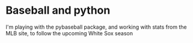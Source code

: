 # Baseball and python
I'm playing with the pybaseball package, and working with stats from the MLB site, to follow the upcoming White Sox season